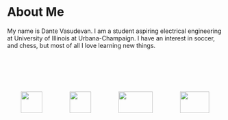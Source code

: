 # About Me

My name is Dante Vasudevan.
I am a student aspiring electrical engineering at University of Illinois at Urbana-Champaign. I have an interest in soccer, and chess, but most of all I love learning new things.

<br>
<br>
<br>
<br>
<br>
<style>
.container {
  display: flex;
}
.container.space-around {
  justify-content: space-around;
}
</style>

<div class="container space-around">
  <div><a href="https://github.com/Speedyflames" target="_blank"><img src="https://external-content.duckduckgo.com/iu/?u=https%3A%2F%2Ftse2.mm.bing.net%2Fth%3Fid%3DOIP.D_Gm8IGCvkqmOgtU2hueVwHaHS%26pid%3DApi&f=1" width="50" height="50"></a></div>
  <div><a href="https://www.linkedin.com/in/dantevasudevan" target="_blank"><img src="https://upload.wikimedia.org/wikipedia/commons/thumb/c/ca/LinkedIn_logo_initials.png/600px-LinkedIn_logo_initials.png" width="50" height="50"></a></div>
  <div><a href="https://www.youtube.com/channel/UCxHx9sbwcqApbpsxXJZp23g" target="_blank"><img src="https://seeklogo.com/images/Y/youtube-icon-logo-521820CDD7-seeklogo.com.png" width="80" height="50"></a></div>
  <div><a href="mailto:dantevasudevan@gmail.com? subject=subject text"><img src="http://3.bp.blogspot.com/-O231QKWcdH0/VGIFcFuWo5I/AAAAAAAAPnE/S3a8H6twUoE/s1600/logo_gmail_color_112in128dp.png" width="68" height="50"></a></div>
</div>

